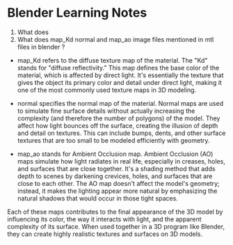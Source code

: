 # Blender Learning Notes
1. What does 
2. What does map_Kd normal and map_ao image files mentioned in mtl files in blender ?  
- map_Kd refers to the diffuse texture map of the material. The "Kd" stands for "diffuse reflectivity." This map defines the base color of the material, which is affected by direct light. It's essentially the texture that gives the object its primary color and detail under direct light, making it one of the most commonly used texture maps in 3D modeling.

- normal specifies the normal map of the material. Normal maps are used to simulate fine surface details without actually increasing the complexity (and therefore the number of polygons) of the model. They affect how light bounces off the surface, creating the illusion of depth and detail on textures. This can include bumps, dents, and other surface textures that are too small to be modeled efficiently with geometry.

- map_ao stands for Ambient Occlusion map. Ambient Occlusion (AO) maps simulate how light radiates in real life, especially in creases, holes, and surfaces that are close together. It's a shading method that adds depth to scenes by darkening crevices, holes, and surfaces that are close to each other. The AO map doesn't affect the model's geometry; instead, it makes the lighting appear more natural by emphasizing the natural shadows that would occur in those tight spaces.

Each of these maps contributes to the final appearance of the 3D model by influencing its color, the way it interacts with light, and the apparent complexity of its surface. When used together in a 3D program like Blender, they can create highly realistic textures and surfaces on 3D models.
